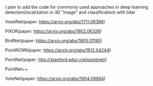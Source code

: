I plan to add the code for commonly used approaches in deep learning detection(localization in 3D "image" and classification) with lidar

VoxelNet(paper: https://arxiv.org/abs/1711.06396)

PIXOR(paper: https://arxiv.org/abs/1902.06326)

BirdNet(paper: https://arxiv.org/abs/1805.01195)

PointRCNN(paper: https://arxiv.org/abs/1812.04244)

PointNet(paper: http://stanford.edu/~rqi/pointnet/)

PointNet++

VoteNet(paper: https://arxiv.org/abs/1904.09664)


